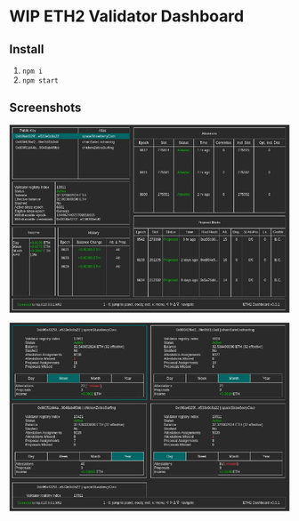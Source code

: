 # WIP ETH2 Validator Dashboard

## Install

1. `npm i`
2. `npm start`

## Screenshots

![dashboard specific validator view](validator.jpg?raw=true "dashboard specific validator view")

![dashboard many validator view](validators.jpg?raw=true "dashboard many validator view")
